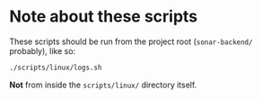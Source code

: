 # Note about these scripts

These scripts should be run from the project root (`sonar-backend/` probably), like so:

```sh
./scripts/linux/logs.sh
```

**Not** from inside the `scripts/linux/` directory itself.
